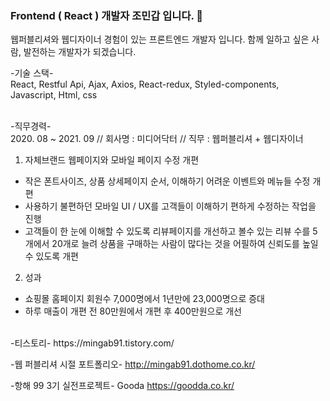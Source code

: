 ### Frontend ( React ) 개발자 조민갑 입니다. 👋

웹퍼블리셔와 웹디자이너 경험이 있는 프론트엔드 개발자 입니다.
함께 일하고 싶은 사람, 발전하는 개발자가 되겠습니다.

-기술 스택-<br>
React, Restful Api, Ajax, Axios, React-redux, Styled-components, Javascript, Html, css <br>

<br>-직무경력-<br>
2020. 08 ~ 2021. 09 // 회사명 : 미디어닥터 // 직무 : 웹퍼블리셔 + 웹디자이너
1. 자체브랜드 웹페이지와 모바일 페이지 수정 개편
- 작은 폰트사이즈, 상품 상세페이지 순서, 이해하기 어려운 이벤트와 메뉴들 수정 개편 
- 사용하기 불편하던 모바일 UI / UX를 고객들이 이해하기 편하게 수정하는 작업을 진행
- 고객들이 한 눈에 이해할 수 있도록 리뷰페이지를 개선하고 볼수 있는 리뷰 수를 5개에서 20개로 늘려 상품을 구매하는 사람이 많다는 것을 어필하여 신뢰도를 높일 수 있도록 개편
2. 성과
- 쇼핑몰 홈페이지 회원수 7,000명에서 1년만에 23,000명으로 증대
- 하루 매출이 개편 전 80만원에서 개편 후 400만원으로 개선
<br>
-티스토리-
https://mingab91.tistory.com/

-웹 퍼블리셔 시절 포트폴리오-
http://mingab91.dothome.co.kr/

-항해 99 3기 실전프로젝트-
Gooda https://goodda.co.kr/


<!--
**mingab91/mingab91** is a ✨ _special_ ✨ repository because its `README.md` (this file) appears on your GitHub profile.

Here are some ideas to get you started:

- 🔭 I’m currently working on ...
- 🌱 I’m currently learning ...
- 👯 I’m looking to collaborate on ...
- 🤔 I’m looking for help with ...
- 💬 Ask me about ...
- 📫 How to reach me: ...
- 😄 Pronouns: ...
- ⚡ Fun fact: ...
-->
